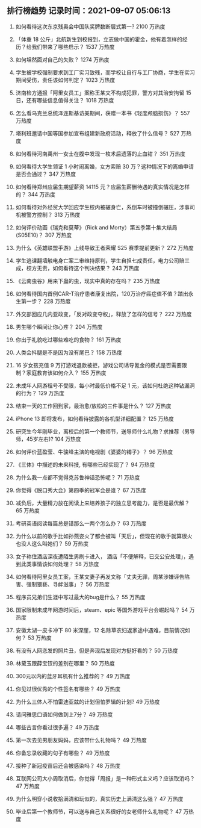 
## 排行榜趋势 记录时间：2021-09-07 05:06:13
  
  1. 如何看待这次东京残奥会中国队奖牌数断层式第一? 2100 万热度
    
  2. 「体重 18 公斤」北航新生到校报到，立志做中国的霍金，他有着怎样的经历？给我们带来了哪些启示？ 1537 万热度
    
  3. 如何坦然面对自己的失败？ 1274 万热度
    
  4. 学生被学校强制要求到工厂实习致残，而学校让自行与工厂协商，学生在实习期间受伤，责任该如何判定？ 1023 万热度
    
  5. 济南检方通报「阿里女员工」案称王某文不构成犯罪，警方对其治安拘留 15 日，还有哪些信息值得关注？ 1018 万热度
    
  6. 怎么看乌克兰总统泽连斯基访美期间，获赠一本书《轻度颅脑损伤》？ 557 万热度
    
  7. 塔利班邀请中国等国参加宣布组建新政府活动，释放了什么信号？ 527 万热度
    
  8. 如何看待河南禹州一女士在腹中发现一枚术后遗落的止血钳？ 351 万热度
    
  9. 如何看待大学生领证 1 小时闹离婚，女方索赔 30 万？这种情况下的离婚申请是否会通过？ 347 万热度
    
  10. 如何看待郑州应届生期望薪资 14115 元？应届生薪酬待遇的真实情况是怎样的？ 344 万热度
    
  11. 如何看待对外经贸大学回应学生校内被碾身亡，系倒车时被撞倒碾压，涉事司机被警方控制？ 313 万热度
    
  12. 如何评价动画《瑞克和莫蒂》（Rick and Morty）第五季第十集大结局(S05E10)？ 307 万热度
    
  13. 为什么《英雄联盟手游》上线导致王者荣耀 S25 赛季提前更新？ 272 万热度
    
  14. 学生逃课翻墙触电身亡案二审维持原判，学生自担七成责任，电力公司赔三成，校方无责，如何看待这个判决结果？ 243 万热度
    
  15. 《云南虫谷》用来下蛊的虫，现实中真的存在吗？ 235 万热度
    
  16. 如何看待国内首例CAR-T治疗患者康复出院，120万治疗癌症值不值？踏出永生第一步？ 228 万热度
    
  17. 外交部回应几内亚政变，「反对政变夺权」，释放了怎样的信号？ 222 万热度
    
  18. 男生哪个瞬间让你心疼？ 204 万热度
    
  19. 你出于礼貌吃过哪些难吃的食物？ 161 万热度
    
  20. 人类会抖腿是不是因为没有尾巴？ 158 万热度
    
  21. 16 岁女孩充值 9 万打游戏退款被拒，游戏公司诱导氪金的模式是否需要限制？家庭教育该如何介入？ 155 万热度
    
  22. 未成年人网游租号不受限，每小时最低价格不足 1 元，该如何杜绝这种钻漏洞的行为？ 129 万热度
    
  23. 结束一天的工作回到家，最治愈/放松的三件事是什么？ 127 万热度
    
  24. iPhone 13 即将发布，如何看待披露的各机型详细配置？ 125 万热度
    
  25. 研究生今年刚毕业，离校后的第一个教师节，送导师什么礼物？求推荐（男导师，45岁左右)? 104 万热度
    
  26. 如何评价蓝盈莹、牛骏峰主演的电视剧《婆婆的镯子》？ 96 万热度
    
  27. 《三体》中描述的未来科技, 有哪些已经实现了？ 94 万热度
    
  28. 为什么我一点都不觉得克苏鲁神话恐怖呢？ 71 万热度
    
  29. 你觉得《脱口秀大会》第四季的冠军会是谁？ 67 万热度
    
  30. 减负后，大量精力放在阅读上来培养孩子的独立思考能力，是否是最优解？ 65 万热度
    
  31. 考研英语阅读每篇总是错那么一两个怎么办？ 63 万热度
    
  32. 为什么以前的歌手比如孙燕姿火了都会被叫「天后」，但现在的歌手就算很火也没人这么叫她们？ 59 万热度
    
  33. 女子称住酒店深夜遭陌生男刷卡进入， 酒店「不便解释，已交公安处理」，遇到此类事情该如何处理？ 58 万热度
    
  34. 如何看待阿里女员工案，王某文妻子再发文称「丈夫无罪，周某涉嫌诬告陷害、强制猥亵、寻衅滋事」？ 56 万热度
    
  35. 程序员兄弟们生涯中写过最大的bug是什么？ 55 万热度
    
  36. 国家限制未成年网游时间后，steam、epic 等国外游戏平台会崛起吗？ 54 万热度
    
  37. 安徽太湖一皮卡冲下 80 米深崖，12 名除草农妇返家途中遇难，目前情况如何？ 53 万热度
    
  38. 有没有人网恋发的照片丑，但是奔现后发现对方挺好看的？ 50 万热度
    
  39. 林黛玉跟薛宝钗的差别在哪里？ 50 万热度
    
  40. 300元以内的蓝牙耳机有什么推荐的？ 49 万热度
    
  41. 你见过很优秀的个性签名有哪些？ 49 万热度
    
  42. 为什么三体人不怕雷迪亚兹的计划但怕罗辑的计划? 49 万热度
    
  43. 请问雅思口语如何做到上7分？ 49 万热度
    
  44. 哪些古言你看过很多遍？ 49 万热度
    
  45. 第一次去见男朋友妈妈，应该带什么礼物吗？ 49 万热度
    
  46. 你备忘录收藏的句子有哪些？ 49 万热度
    
  47. 接种了新冠疫苗后还会被感染吗？ 48 万热度
    
  48. 互联网公司大小周取消后，你觉得「周报」是一种形式主义吗？应该取消吗？ 47 万热度
    
  49. 为什么明穿小说收拾满清和玩似的，真实历史上满清这么强？ 47 万热度
    
  50. 毕业后第一个教师节，可以送与自己关系很好的女老师什么礼物呢？ 47 万热度
    